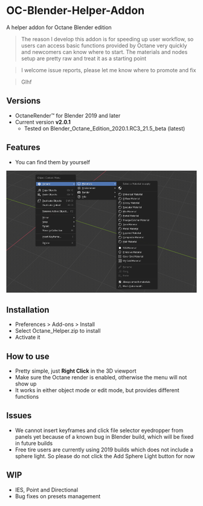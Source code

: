 # OC-Blender-Helper-Addon
A helper addon for Octane Blender edition



> The reason I develop this addon is for speeding up user workflow, so users can access basic functions provided by Octane very quickly and newcomers can know where to start. The materials and nodes setup are pretty raw and treat it as a starting point

> I welcome issue reports, please let me know where to promote and fix

> Glhf



## Versions

* OctaneRender™ for Blender 2019 and later
* Current version **v2.0.1**
  * Tested on Blender_Octane_Edition_2020.1.RC3_21.5_beta (latest)

## Features

* You can find them by yourself

![image-20200424215536249](README.assets/image-20200424215536249.png)

## Installation

* Preferences > Add-ons > Install
* Select Octane_Helper.zip to install
* Activate it

## How to use

* Pretty simple, just **Right Click** in the 3D viewport
* Make sure the Octane render is enabled, otherwise the menu will not show up
* It works in either object mode or edit mode, but provides different functions

## Issues

* We cannot insert keyframes and click file selector eyedropper from panels yet because of a known bug in Blender build, which will be fixed in future builds
* Free tire users are currently using 2019 builds which does not include a sphere light. So please do not click the Add Sphere Light button for now

## WIP

* IES, Point and Directional
* Bug fixes on presets management